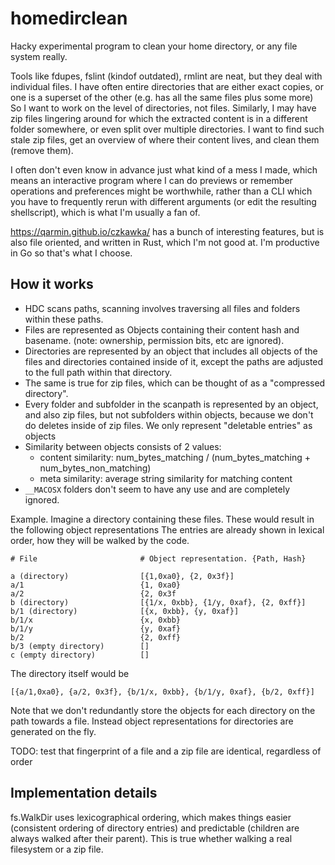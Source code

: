 # homedirclean

Hacky experimental program to clean your home directory, or any file system really.

Tools like fdupes, fslint (kindof outdated), rmlint are neat, but they deal with individual files.
I have often entire directories that are either exact copies, or one is a superset of the other (e.g. has all the same files plus some more)
So I want to work on the level of directories, not files.  Similarly, I may have zip files lingering around for which the extracted content is in a different folder somewhere, or even split over multiple directories. I want to find such stale zip files, get an overview of where their content lives, and clean them (remove them).

I often don't even know in advance just what kind of a mess I made, which means an interactive program where I can do previews or remember operations and preferences might be worthwhile, rather than a CLI which you have to frequently rerun with different arguments (or edit the resulting shellscript), which is what I'm usually a fan of.  

https://qarmin.github.io/czkawka/ has a bunch of interesting features, but is also file oriented, and written in Rust, which I'm not good at. I'm productive in Go so that's what I choose.

## How it works
* HDC scans paths, scanning involves traversing all files and folders within these paths.
* Files are represented as Objects containing their content hash and basename. (note: ownership, permission bits, etc are ignored).
* Directories are represented by an object that includes all objects of the files and directories contained inside of it, except the paths are adjusted to the full path within that directory.
* The same is true for zip files, which can be thought of as a "compressed directory".
* Every folder and subfolder in the scanpath is represented by an object, and also zip files, but not subfolders within objects, because we don't do deletes inside of zip files.  We only represent "deletable entries" as objects
* Similarity between objects consists of 2 values:
  - content similarity: num_bytes_matching / (num_bytes_matching + num_bytes_non_matching)
  - meta similarity: average string similarity for matching content
* `__MACOSX` folders don't seem to have any use and are completely ignored.


Example.
Imagine a directory containing these files.  These would result in the following object representations
The entries are already shown in lexical order, how they will be walked by the code.

```
# File                       # Object representation. {Path, Hash}

a (directory)                [{1,0xa0}, {2, 0x3f}]
a/1                          {1, 0xa0}
a/2                          {2, 0x3f
b (directory)                [{1/x, 0xbb}, {1/y, 0xaf}, {2, 0xff}]
b/1 (directory)              [{x, 0xbb}, {y, 0xaf}]
b/1/x                        {x, 0xbb}
b/1/y                        {y, 0xaf}
b/2                          {2, 0xff}
b/3 (empty directory)        []
c (empty directory)          []
```
The directory itself would be
```
[{a/1,0xa0}, {a/2, 0x3f}, {b/1/x, 0xbb}, {b/1/y, 0xaf}, {b/2, 0xff}]
```

Note that we don't redundantly store the objects for each directory on the path towards a file. Instead object representations for directories are generated on the fly.



TODO: test that fingerprint of a file and a zip file are identical, regardless of order

## Implementation details

fs.WalkDir uses lexicographical ordering, which makes things easier (consistent ordering of directory entries) and predictable (children are always walked after their parent).
This is true whether walking a real filesystem or a zip file.

